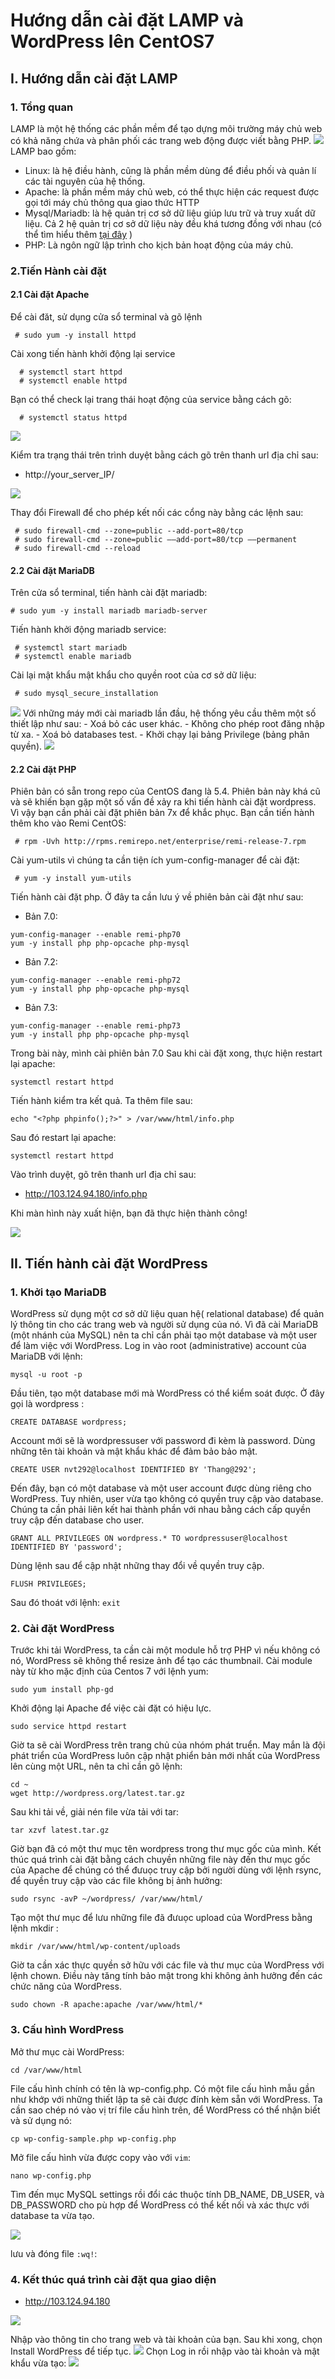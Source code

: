 # Hướng dẫn cài đặt LAMP và WordPress lên CentOS7
## I. Hướng dẫn cài đặt LAMP
### 1. Tổng quan
LAMP là một hệ thống các phần mềm để tạo dựng môi trường máy chủ web có khả năng chứa và phân phối các trang web động được viết bằng PHP.
<img src="https://github.com/thang290298/work-Document/blob/master/Images/wordpress/lamp01.png?raw=true">
LAMP bao gồm:
 - Linux: là hệ điều hành, cũng là phần mềm dùng để điều phối và quản lí các tài nguyên của hệ thống.
 - Apache: là phần mềm máy chủ web, có thể thực hiện các request được gọi tới máy chủ thông qua giao thức HTTP
 - Mysql/Mariadb: là hệ quản trị cơ sở dữ liệu giúp lưu trữ và truy xuất dữ liệu. Cả 2 hệ quản trị cơ sở dữ liệu này đều khá tương đồng với nhau (có thể tìm hiểu thêm [tại đây](https://www.eversql.com/mariadb-vs-mysql/) )
 - PHP: Là ngôn ngữ lập trình cho kịch bản hoạt động của máy chủ.

### 2.Tiến Hành cài đặt
#### 2.1 Cài đặt Apache
Để cài đăt, sử dụng cửa sổ terminal và gõ lệnh
```
 # sudo yum -y install httpd
```
Cài xong tiến hành khởi động lại service
```
  # systemctl start httpd
  # systemctl enable httpd
```
Bạn có thể check lại trang thái hoạt động của service bằng cách gõ:
```
  # systemctl status httpd
```
<img src="https://image.prntscr.com/image/zZ-kCGioRmu9tImliG176Q.png">

Kiểm tra trạng thái trên trình duyệt bằng cách gõ trên thanh url địa chỉ sau:
- http://your_server_IP/

<img src="https://github.com/thang290298/work-Document/blob/master/Images/wordpress/chechapache.png?raw=true">

Thay đổi Firewall để cho phép kết nối các cổng này bằng các lệnh sau:
```
 # sudo firewall-cmd --zone=public --add-port=80/tcp
 # sudo firewall-cmd --zone=public ––add-port=80/tcp ––permanent
 # sudo firewall-cmd --reload 
```
#### 2.2 Cài đặt MariaDB
Trên cửa sổ terminal, tiến hành cài đặt mariadb:
```
# sudo yum -y install mariadb mariadb-server
```
Tiến hành khởi động mariadb service:
```
 # systemctl start mariadb
 # systemctl enable mariadb
```
Cài lại mật khẩu mật khẩu cho quyền root của cơ sở dữ liệu:
```
 # sudo mysql_secure_installation
```

<img src="https://image.prntscr.com/image/529ViWdeTnyJiEVlhvMGQg.png">
Với những máy mới cài mariadb lần đầu, hệ thống yêu cầu thêm một số thiết lập như sau:
- Xoá bỏ các user khác.
- Không cho phép root đăng nhập từ xa.
- Xoá bỏ databases test.
- Khởi chạy lại bảng Privilege (bảng phân quyền).


<img src="https://image.prntscr.com/image/xonMLb3GTQmEMtOJgdtJWw.png">

#### 2.2 Cài đặt PHP
Phiên bản có sẵn trong repo của CentOS đang là 5.4. Phiên bản này khá cũ và sẽ khiến bạn gặp một số vấn đề xảy ra khi tiến hành cài đặt wordpress. Vì vậy bạn cần phải cài đặt phiên bản 7x để khắc phục. Bạn cần tiến hành thêm kho vào Remi CentOS:
```
 # rpm -Uvh http://rpms.remirepo.net/enterprise/remi-release-7.rpm
```
Cài yum-utils vì chúng ta cần tiện ích yum-config-manager để cài đặt:
```
 # yum -y install yum-utils
```
Tiến hành cài đặt php. Ở đây ta cần lưu ý về phiên bản cài đặt như sau:
- Bản 7.0:

```
yum-config-manager --enable remi-php70
yum -y install php php-opcache php-mysql
```
- Bản 7.2:
```
yum-config-manager --enable remi-php72
yum -y install php php-opcache php-mysql
```
- Bản 7.3:
```
yum-config-manager --enable remi-php73
yum -y install php php-opcache php-mysql
```
Trong bài này, mình cài phiên bản 7.0
Sau khi cài đặt xong, thực hiện restart lại apache:
```
systemctl restart httpd
```
Tiến hành kiểm tra kết quả. Ta thêm file sau:
```
echo "<?php phpinfo();?>" > /var/www/html/info.php
```
Sau đó restart lại apache:
```
systemctl restart httpd
```
Vào trình duyệt, gõ trên thanh url địa chỉ sau:
- http://103.124.94.180/info.php

Khi màn hình này xuất hiện, bạn đã thực hiện thành công!

<img src="https://image.prntscr.com/image/0f38im3XTl_RQcOnZlGHnQ.png">

## II. Tiến hành cài đặt WordPress
### 1. Khởi tạo MariaDB
WordPress sử dụng một cơ sở dữ liệu quan hệ( relational database) để quản lý thông tin cho các trang web và người sử dụng của nó. Vì đã cài MariaDB (một nhánh của MySQL) nên ta chỉ cần phải tạo một database và một user để làm việc với WordPress.
Log in vào root (administrative) account của MariaDB với lệnh:
```
mysql -u root -p
```
Đầu tiên, tạo một database mới mà WordPress có thể kiểm soát được. Ở đây gọi là wordpress :
```
CREATE DATABASE wordpress;
```
Account mới sẽ là wordpressuser với password đi kèm là password. Dùng những tên tài khoản và mật khẩu khác để đảm bảo bảo mật.
```
CREATE USER nvt292@localhost IDENTIFIED BY 'Thang@292';
```
Đến đây, bạn có một database và một user account được dùng riêng cho WordPress. Tuy nhiên, user vừa tạo không có quyền truy cập vào database. Chúng ta cần phải liên kết hai thành phần với nhau bằng cách cấp quyền truy cập đến database cho user.
```
GRANT ALL PRIVILEGES ON wordpress.* TO wordpressuser@localhost IDENTIFIED BY 'password';
```
Dùng lệnh sau để cập nhật những thay đổi về quyền truy cập.
```
FLUSH PRIVILEGES;
```
Sau đó thoát với lệnh: `exit`
### 2. Cài đặt WordPress
Trước khi tải WordPress, ta cần cài một module hỗ trợ PHP vì nếu không có nó, WordPress sẽ không thể resize ảnh để tạo các thumbnail.
Cài module này từ kho mặc định của Centos 7 với lệnh yum:
```
sudo yum install php-gd
```
Khởi động lại Apache để việc cài đặt có hiệu lực.
```
sudo service httpd restart
```
Giờ ta sẽ cài WordPress trên trang chủ của nhóm phát truển. May mắn là đội phát triển của WordPress luôn cập nhật phiển bản mới nhất của WordPress lên cùng một URL, nên ta chỉ cần gõ lệnh:
```
cd ~
wget http://wordpress.org/latest.tar.gz
```
Sau khi tải về, giải nén file vừa tải với tar:
```
tar xzvf latest.tar.gz
```
Giờ bạn đã có một thư mục tên wordpress trong thư mục gốc của mình. Kết thúc quá trình cài đặt bằng cách chuyền những file này đến thư mục gốc của Apache để chúng có thể đưuọc truy cập bởi người dùng với lệnh rsync, để quyền truy cập vào các file không bị ảnh hưởng:
```
sudo rsync -avP ~/wordpress/ /var/www/html/
```
Tạo một thư mục để lưu những file đã đưuọc upload của WordPress bằng lệnh mkdir :
```
mkdir /var/www/html/wp-content/uploads
```
Giờ ta cần xác thực quyền sở hữu với các file và thư mục của WordPress với lệnh chown. Điều này tăng tính bảo mật trong khi không ảnh hưởng đến các chức năng của WordPress.
```
sudo chown -R apache:apache /var/www/html/*
```
### 3. Cấu hình WordPress
Mở thư mục cài WordPress:
```
cd /var/www/html
```
File cấu hình chính có tên là wp-config.php. Có một file cấu hình mẫu gần như khớp với những thiết lập ta sẽ cài được đính kèm sẵn với WordPress. Ta cần sao chép nó vào vị trí file cấu hình trên, để WordPress có thể nhận biết và sử dụng nó:
```
cp wp-config-sample.php wp-config.php
```
Mở file cấu hình vừa được copy vào với `vim`:
```
nano wp-config.php
```
Tìm đến mục MySQL settings rồi đổi các thuộc tính DB_NAME, DB_USER, và DB_PASSWORD cho pù hợp để WordPress có thể kết nối và xác thực với database ta vừa tạo.
 
 <img src="https://image.prntscr.com/image/HaSFgc4HTDOj545M1lYrhg.png">

lưu và đóng file `:wq!`:
### 4. Kết thúc quá trình cài đặt qua giao diện

- http://103.124.94.180

<img src="https://github.com/thang290298/work-Document/blob/master/Images/wordpress/wordpress_web_install.png?raw=true">

Nhập vào thông tin cho trang web và tài khoản của bạn. Sau khi xong, chọn Install WordPress để tiếp tục.
<img src="https://github.com/thang290298/work-Document/blob/master/Images/wordpress/wordpress_success.png?raw=true">
Chọn Log in rồi nhập vào tài khoản và mật khẩu vừa tạo:
 <img src="https://image.prntscr.com/image/Staj9cRsQXSH7Cox3AIbuQ.png">
